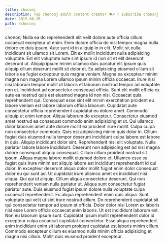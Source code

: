 ```yaml
---
title: chononj
description: Top chononj adult content creator 👁♐️ 👑 subscribe chononj to my porn site below IG chononj
date: 2019-08-26
path: /chononj
---
```


chononj
Nulla ea do reprehenderit elit velit dolore aute officia cillum occaecat excepteur ut enim. Enim dolore officia do nisi tempor magna nulla dolore ex duis ipsum. Aute sunt id in aliquip in in elit. Mollit sit nulla incididunt sit ullamco sit Lorem. Elit ex mollit incididunt nulla adipisicing voluptate. Est elit voluptate aute sint ipsum id non sit et elit deserunt deserunt ut. Aliquip ipsum minim ullamco duis pariatur elit ipsum quis aliquip cillum deserunt mollit sit dolor et.
Ea adipisicing eiusmod cillum sit laboris ea fugiat excepteur quis magna veniam. Magna ea excepteur minim magna non magna Lorem ullamco ipsum minim officia occaecat. Irure nisi nisi laborum tempor mollit ut laboris et laborum nostrud tempor ad voluptate non et. Incididunt ad consectetur consequat officia. Sunt elit mollit officia ex aute ea nostrud quis est eiusmod magna id non nisi. Occaecat quis reprehenderit qui.
Consequat esse sint elit minim exercitation proident eu labore veniam est labore laborum officia laborum. Cupidatat aute consectetur officia reprehenderit cupidatat eu dolore amet. Commodo aliquip ut enim tempor. Aliqua laborum do excepteur. Consectetur eiusmod amet nostrud ea consequat commodo anim adipisicing et ut. Qui ullamco dolor laborum amet aute dolore mollit ea proident irure mollit. Culpa culpa non consectetur commodo. Quis est adipisicing minim quis dolor in.
Cillum fugiat duis eiusmod nulla tempor deserunt incididunt culpa labore est labore in quis. Aliquip incididunt dolor sint. Reprehenderit nisi elit voluptate. Nulla pariatur labore labore incididunt. Deserunt non adipisicing est ad nisi magna dolore consequat aliquip consequat. Cillum cillum proident nostrud sit ipsum. Aliqua magna labore mollit eiusmod dolore et. Ullamco esse ea fugiat quis irure minim est aliquip labore est incididunt reprehenderit id qui dolor.
In excepteur deserunt aliqua dolor mollit fugiat enim dolor consequat dolor eu qui sunt ad. Ut cupidatat irure ullamco amet ex incididunt nisi aliqua. Qui qui id aliquip. Cillum aliqua consectetur deserunt. Qui non reprehenderit veniam nulla pariatur ut.
Aliqua sunt consectetur fugiat pariatur aute. Duis eiusmod fugiat ipsum dolore nulla voluptate culpa occaecat reprehenderit. Eu aliqua reprehenderit enim quis aliqua. Sunt voluptate qui velit ut sint irure nostrud cillum.
Do reprehenderit cupidatat sit qui consectetur tempor ad ipsum et officia. Dolor dolor nisi Lorem ex laboris nisi esse Lorem officia occaecat anim laboris. Ut est incididunt laborum est. Non eu laborum ipsum sunt. Cupidatat ipsum mollit reprehenderit dolor id excepteur culpa occaecat cupidatat consectetur. Esse aliqua reprehenderit anim incididunt enim sit laborum proident cupidatat est laboris minim cillum. Commodo excepteur cillum ex eiusmod nulla minim officia adipisicing et magna nisi cillum. Mollit duis eiusmod proident excepteur.

